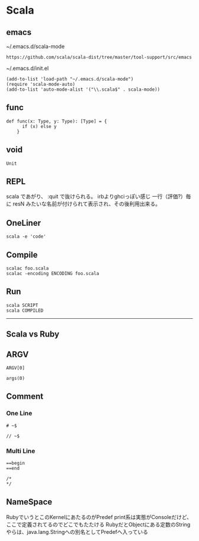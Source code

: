 Scala
=====

emacs
-----

~/.emacs.d/scala-mode

    https://github.com/scala/scala-dist/tree/master/tool-support/src/emacs

~/.emacs.d/init.el

    (add-to-list 'load-path "~/.emacs.d/scala-mode")
    (require 'scala-mode-auto)
    (add-to-list 'auto-mode-alist '("\\.scala$" . scala-mode))
    

func
----

    def func(x: Type, y: Type): [Type] = {
          if (x) else y
        }


void
----

    Unit

REPL
----

scala であがり、 :quit で抜けられる。
irbよりghciっぽい感じ
一行（評価?）毎に resN みたいな名前が付けられて表示され、その後利用出来る。

OneLiner
-------

    scala -e 'code'

Compile
--------

    scalac foo.scala
    scalac -encoding ENCODING foo.scala

Run
---

    scala SCRIPT
    scala COMPILED

---------------------------------------------------

Scala vs Ruby
-------------

## ARGV

    ARGV[0]

    args(0)

## Comment

### One Line

    # ~$
  
    // ~$

### Multi Line

    ==begin
    ==end

    /*
    */

## NameSpace

RubyでいうとこのKernelにあたるのがPredef
print系は実態がConsoleだけど、ここで定義されてるのでどこでもたたける
RubyだとObjectにある定数のStringやらは、java.lang.Stringへの別名としてPredefへ入っている